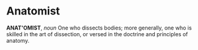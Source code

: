 # Anatomist

**ANAT'OMIST**, _noun_ One who dissects bodies; more generally, one who is skilled in the art of dissection, or versed in the doctrine and principles of anatomy.